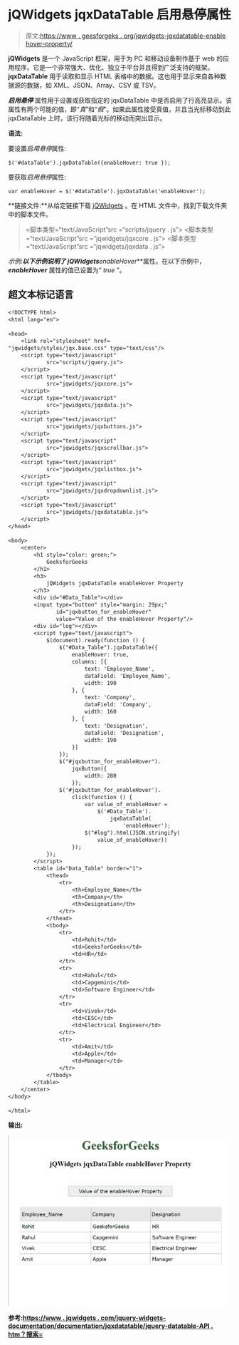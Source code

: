 # jQWidgets jqxDataTable 启用悬停属性

> 原文:[https://www . geesforgeks . org/jqwidgets-jqxdatatable-enable hover-property/](https://www.geeksforgeeks.org/jqwidgets-jqxdatatable-enablehover-property/)

**jQWidgets** 是一个 JavaScript 框架，用于为 PC 和移动设备制作基于 web 的应用程序。它是一个非常强大、优化、独立于平台并且得到广泛支持的框架。 **jqxDataTable** 用于读取和显示 HTML 表格中的数据。这也用于显示来自各种数据源的数据，如 XML、JSON、Array、CSV 或 TSV。

***启用悬停*** 属性用于设置或获取指定的 jqxDataTable 中是否启用了行高亮显示。该属性有两个可能的值，即“*真*”和“*假*”。如果此属性接受真值，并且当光标移动到此 jqxDataTable 上时，该行将随着光标的移动而突出显示。

**语法:**

要设置*启用悬停*属性:

```
$('#dataTable').jqxDataTable({enableHover: true });  
```

要获取*启用悬停*属性:

```
var enableHover = $('#dataTable').jqxDataTable('enableHover');
```

**链接文件:**从给定链接下载 [jQWidgets](https://www.jqwidgets.com/download/) 。在 HTML 文件中，找到下载文件夹中的脚本文件。

> <link rel="”stylesheet”" href="”jqwidgets/styles/jqx.base.css”" type="”text/css”">
> <脚本类型=“text/JavaScript”src =“scripts/jquery . js”></script>
> <脚本类型=“text/JavaScript”src =“jqwidgets/jqxcore . js”></script>
> <脚本类型=“text/JavaScript”src =“jqwidgets/jqxdata . js”>

**示例:**以下示例说明了 jQWidgets***enableHover***属性。在以下示例中， ***enableHover*** 属性的值已设置为“ *true* ”。

## 超文本标记语言

```
<!DOCTYPE html>
<html lang="en">

<head>
    <link rel="stylesheet" href=
"jqwidgets/styles/jqx.base.css" type="text/css"/>
    <script type="text/javascript" 
            src="scripts/jquery.js">
    </script>
    <script type="text/javascript" 
            src="jqwidgets/jqxcore.js">
    </script>
    <script type="text/javascript" 
            src="jqwidgets/jqxdata.js">
    </script>
    <script type="text/javascript" 
            src="jqwidgets/jqxbuttons.js">
    </script>
    <script type="text/javascript" 
            src="jqwidgets/jqxscrollbar.js">
    </script>
    <script type="text/javascript" 
            src="jqwidgets/jqxlistbox.js">
    </script>
    <script type="text/javascript" 
            src="jqwidgets/jqxdropdownlist.js">
    </script>
    <script type="text/javascript" 
            src="jqwidgets/jqxdatatable.js">
    </script>
</head>

<body>
    <center>
        <h1 style="color: green;">
            GeeksforGeeks
        </h1>
        <h3>
            jQWidgets jqxDataTable enableHover Property
        </h3>
        <div id="#Data_Table"></div>
        <input type="button" style="margin: 29px;" 
               id="jqxbutton_for_enableHover"
               value="Value of the enableHover Property"/>
        <div id="log"></div>
        <script type="text/javascript">
            $(document).ready(function () {
                $("#Data_Table").jqxDataTable({
                    enableHover: true,
                    columns: [{
                        text: 'Employee_Name',
                        dataField: 'Employee_Name',
                        width: 190
                    }, {
                        text: 'Company',
                        dataField: 'Company',
                        width: 160
                    }, {
                        text: 'Designation',
                        dataField: 'Designation',
                        width: 190
                    }]
                });
                $("#jqxbutton_for_enableHover").
                    jqxButton({
                        width: 280
                    });
                $('#jqxbutton_for_enableHover').
                    click(function () {
                        var value_of_enableHover =
                            $('#Data_Table').
                                jqxDataTable(
                                    'enableHover');
                        $("#log").html(JSON.stringify(
                            value_of_enableHover))
                    });
            });
        </script>
        <table id="Data_Table" border="1">
            <thead>
                <tr>
                    <th>Employee_Name</th>
                    <th>Company</th>
                    <th>Designation</th>
                </tr>
            </thead>
            <tbody>
                <tr>
                    <td>Rohit</td>
                    <td>GeeksforGeeks</td>
                    <td>HR</td>
                </tr>
                <tr>
                    <td>Rahul</td>
                    <td>Capgemini</td>
                    <td>Software Engineer</td>
                </tr>
                <tr>
                    <td>Vivek</td>
                    <td>CESC</td>
                    <td>Electrical Engineer</td>
                </tr>
                <tr>
                    <td>Amit</td>
                    <td>Apple</td>
                    <td>Manager</td>
                </tr>
            </tbody>
        </table>
    </center>
</body>

</html>
```

**输出:**

![](img/43e6008e05cf3a25f66a669e4a1eebba.png)

**参考:**[**https://www . jqwidgets . com/jquery-widgets-documentation/documentation/jqxdatatable/jquery-datatable-API . htm？搜索=**](https://www.jqwidgets.com/jquery-widgets-documentation/documentation/jqxdatatable/jquery-datatable-api.htm?search=)